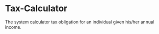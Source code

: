 # Tax-Calculator
The system calculator tax obligation for an individual given his/her annual income.
